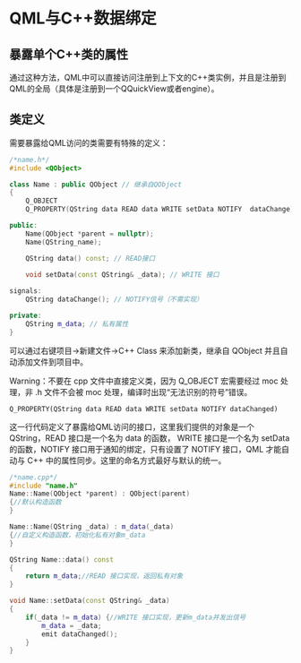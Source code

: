 # QML与C++数据绑定

## 暴露单个C++类的属性

通过这种方法，QML中可以直接访问注册到上下文的C++类实例，并且是注册到QML的全局（具体是注册到一个QQuickView或者engine）。

## 类定义

需要暴露给QML访问的类需要有特殊的定义：

```cpp
/*name.h*/
#include <QObject>

class Name : public QObject // 继承自QObject
{
    Q_OBJECT
    Q_PROPERTY(QString data READ data WRITE setData NOTIFY  dataChange)

public:
    Name(QObject *parent = nullptr);
    Name(QString_name);

    QString data() const; // READ接口

    void setData(const QString& _data); // WRITE 接口
    
signals:
    QString dataChange(); // NOTIFY信号（不需实现）

private:
    QString m_data; // 私有属性
}
```

可以通过右键项目->新建文件->C++ Class 来添加新类，继承自 QObject 并且自动添加文件到项目中。

Warning：不要在 cpp 文件中直接定义类，因为 Q_OBJECT 宏需要经过 moc 处理，非 .h 文件不会被 moc 处理，编译时出现“无法识别的符号”错误。

`Q_PROPERTY(QString data READ data WRITE setData NOTIFY dataChanged)`

这一行代码定义了暴露给QML访问的接口，这里我们提供的对象是一个 QString，READ 接口是一个名为 data 的函数， WRITE 接口是一个名为 setData 的函数，NOTIFY 接口用于通知的绑定，只有设置了 NOTIFY 接口，QML 才能自动与 C++ 中的属性同步。这里的命名方式最好与默认的统一。


```cpp
/*name.cpp*/
#include "name.h"
Name::Name(QObject *parent) : QObject(parent)
{//默认构造函数
}

Name::Name(QString _data) : m_data(_data)
{//自定义构造函数，初始化私有对象m_data
}

QString Name::data() const
{
	return m_data;//READ 接口实现，返回私有对象
}

void Name::setData(const QString& _data)
{
    if(_data != m_data) {//WRITE 接口实现，更新m_data并发出信号
        m_data = _data;
        emit dataChanged();
    }
} 
```
